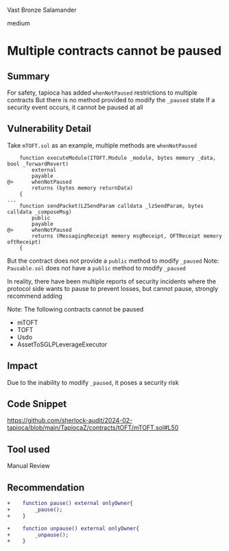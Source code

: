 Vast Bronze Salamander

medium

# Multiple contracts cannot be paused

## Summary
For safety, tapioca has added `whenNotPaused` restrictions to multiple contracts
But there is no method provided to modify the `_paused` state
If a security event occurs, it cannot be paused at all

## Vulnerability Detail
Take `mTOFT.sol` as an example, multiple methods are `whenNotPaused`
```solidity
    function executeModule(ITOFT.Module _module, bytes memory _data, bool _forwardRevert)
        external
        payable
@>      whenNotPaused
        returns (bytes memory returnData)
    {
...
    function sendPacket(LZSendParam calldata _lzSendParam, bytes calldata _composeMsg)
        public
        payable
@>      whenNotPaused
        returns (MessagingReceipt memory msgReceipt, OFTReceipt memory oftReceipt)
    {

```

But the contract does not provide a `public` method to modify `_paused`
Note: `Pausable.sol` does not have a `public` method to modify `_paused`

In reality, there have been multiple reports of security incidents where the protocol side wants to pause to prevent losses, but cannot pause, strongly recommend adding

Note: The following contracts cannot be paused
- mTOFT
- TOFT
- Usdo
- AssetToSGLPLeverageExecutor

## Impact

Due to the inability to modify `_paused`, it poses a security risk

## Code Snippet
https://github.com/sherlock-audit/2024-02-tapioca/blob/main/TapiocaZ/contracts/tOFT/mTOFT.sol#L50
## Tool used

Manual Review

## Recommendation
```diff
+    function pause() external onlyOwner{
+        _pause();
+    }

+    function unpause() external onlyOwner{
+        _unpause();
+    }
```
